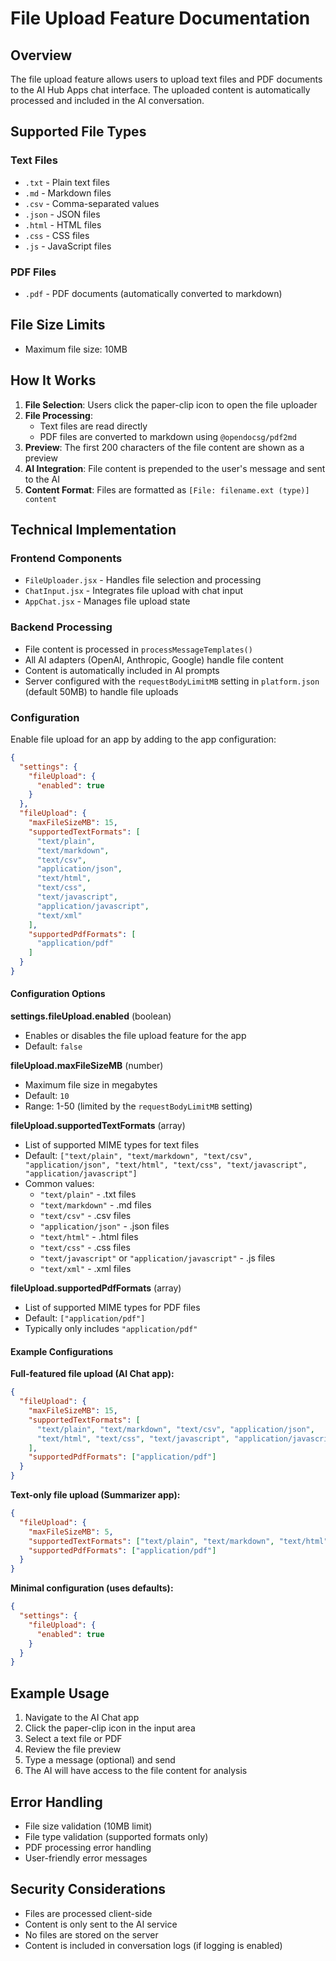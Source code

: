 # File Upload Feature Documentation

## Overview

The file upload feature allows users to upload text files and PDF documents to the AI Hub Apps chat interface. The uploaded content is automatically processed and included in the AI conversation.

## Supported File Types

### Text Files
- `.txt` - Plain text files
- `.md` - Markdown files
- `.csv` - Comma-separated values
- `.json` - JSON files
- `.html` - HTML files
- `.css` - CSS files
- `.js` - JavaScript files

### PDF Files
- `.pdf` - PDF documents (automatically converted to markdown)

## File Size Limits
- Maximum file size: 10MB

## How It Works

1. **File Selection**: Users click the paper-clip icon to open the file uploader
2. **File Processing**: 
   - Text files are read directly
   - PDF files are converted to markdown using `@opendocsg/pdf2md`
3. **Preview**: The first 200 characters of the file content are shown as a preview
4. **AI Integration**: File content is prepended to the user's message and sent to the AI
5. **Content Format**: Files are formatted as `[File: filename.ext (type)] content`

## Technical Implementation

### Frontend Components
- `FileUploader.jsx` - Handles file selection and processing
- `ChatInput.jsx` - Integrates file upload with chat input
- `AppChat.jsx` - Manages file upload state

### Backend Processing
- File content is processed in `processMessageTemplates()`
- All AI adapters (OpenAI, Anthropic, Google) handle file content
- Content is automatically included in AI prompts
- Server configured with the `requestBodyLimitMB` setting in `platform.json` (default 50MB) to handle file uploads

### Configuration
Enable file upload for an app by adding to the app configuration:

```json
{
  "settings": {
    "fileUpload": {
      "enabled": true
    }
  },
  "fileUpload": {
    "maxFileSizeMB": 15,
    "supportedTextFormats": [
      "text/plain",
      "text/markdown", 
      "text/csv",
      "application/json",
      "text/html",
      "text/css",
      "text/javascript",
      "application/javascript",
      "text/xml"
    ],
    "supportedPdfFormats": [
      "application/pdf"
    ]
  }
}
```

#### Configuration Options

**settings.fileUpload.enabled** (boolean)
- Enables or disables the file upload feature for the app
- Default: `false`

**fileUpload.maxFileSizeMB** (number)
- Maximum file size in megabytes
- Default: `10`
- Range: 1-50 (limited by the `requestBodyLimitMB` setting)

**fileUpload.supportedTextFormats** (array)
- List of supported MIME types for text files
- Default: `["text/plain", "text/markdown", "text/csv", "application/json", "text/html", "text/css", "text/javascript", "application/javascript"]`
- Common values:
  - `"text/plain"` - .txt files
  - `"text/markdown"` - .md files
  - `"text/csv"` - .csv files
  - `"application/json"` - .json files
  - `"text/html"` - .html files
  - `"text/css"` - .css files
  - `"text/javascript"` or `"application/javascript"` - .js files
  - `"text/xml"` - .xml files

**fileUpload.supportedPdfFormats** (array)
- List of supported MIME types for PDF files
- Default: `["application/pdf"]`
- Typically only includes `"application/pdf"`

#### Example Configurations

**Full-featured file upload (AI Chat app):**
```json
{
  "fileUpload": {
    "maxFileSizeMB": 15,
    "supportedTextFormats": [
      "text/plain", "text/markdown", "text/csv", "application/json",
      "text/html", "text/css", "text/javascript", "application/javascript", "text/xml"
    ],
    "supportedPdfFormats": ["application/pdf"]
  }
}
```

**Text-only file upload (Summarizer app):**
```json
{
  "fileUpload": {
    "maxFileSizeMB": 5,
    "supportedTextFormats": ["text/plain", "text/markdown", "text/html"],
    "supportedPdfFormats": ["application/pdf"]
  }
}
```

**Minimal configuration (uses defaults):**
```json
{
  "settings": {
    "fileUpload": {
      "enabled": true
    }
  }
}
```

## Example Usage

1. Navigate to the AI Chat app
2. Click the paper-clip icon in the input area
3. Select a text file or PDF
4. Review the file preview
5. Type a message (optional) and send
6. The AI will have access to the file content for analysis

## Error Handling

- File size validation (10MB limit)
- File type validation (supported formats only)
- PDF processing error handling
- User-friendly error messages

## Security Considerations

- Files are processed client-side
- Content is only sent to the AI service
- No files are stored on the server
- Content is included in conversation logs (if logging is enabled)

